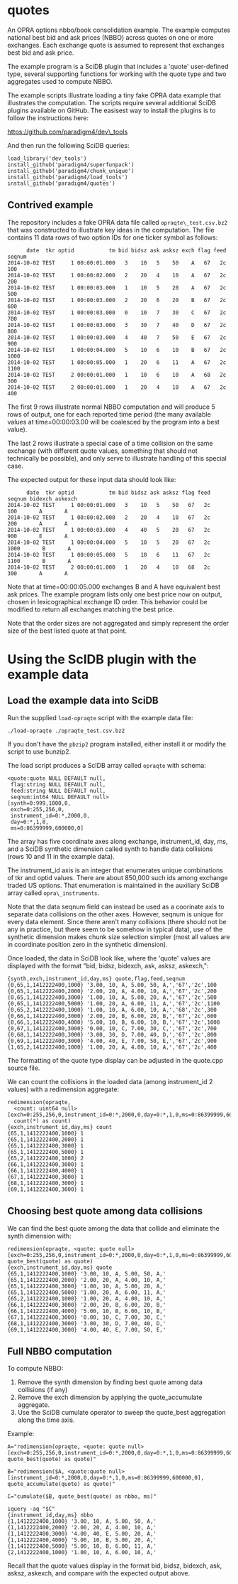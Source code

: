 quotes
======

An OPRA options nbbo/book consolidation example. The example computes national
best bid and ask prices (NBBO) across quotes on one or more exchanges. Each
exchange quote is assumed to represent that exchanges best bid and ask price.

The example program is a SciDB plugin that includes a 'quote' user-defined type,
several supporting functions for working with the quote type and two aggregates
used to compute NBBO.

The example scripts illustrate loading a tiny fake OPRA data example that
illustrates the computation. The scripts require several additional SciDB plugins
available on GitHub. The easisest way to install the plugins is to follow the
instructions here:

https://github.com/paradigm4/dev\_tools

And then run the following SciDB queries:
```
load_library('dev_tools')
install_github('paradigm4/superfunpack')
install_github('paradigm4/chunk_unique')
install_github('paradigm4/load_tools')
install_github('paradigm4/quotes')
```

## Contrived example

The repository includes a fake OPRA data file called `opraqte\_test.csv.bz2`
that was constructed to illustrate key ideas in the computation. The file
contains 11 data rows of two option IDs for one ticker symbol as follows:
```
      date  tkr optid           tm bid bidsz ask asksz exch flag feed seqnum
2014-10-02 TEST     1 00:00:01.000   3    10   5    50    A   67   2c    100
2014-10-02 TEST     1 00:00:02.000   2    20   4    10    A   67   2c    200
2014-10-02 TEST     1 00:00:03.000   1    10   5    20    A   67   2c    500
2014-10-02 TEST     1 00:00:03.000   2    20   6    20    B   67   2c    600
2014-10-02 TEST     1 00:00:03.000   0    10   7    30    C   67   2c    700
2014-10-02 TEST     1 00:00:03.000   3    30   7    40    D   67   2c    800
2014-10-02 TEST     1 00:00:03.000   4    40   7    50    E   67   2c    900
2014-10-02 TEST     1 00:00:04.000   5    10   6    10    B   67   2c   1000
2014-10-02 TEST     1 00:00:05.000   1    20   6    11    A   67   2c   1100
2014-10-02 TEST     2 00:00:01.000   1    10   6    10    A   68   2c    300
2014-10-02 TEST     2 00:00:01.000   1    20   4    10    A   67   2c    400
```
The first 9 rows illustrate normal NBBO computation and will produce 5 rows
of output, one for each reported time period (the many available values at
time=00:00:03.00 will be coalesced by the program into a best value).

The last 2 rows illustrate a special case of a time collision on the same
exchange (with different quote values, something that should not technically
be possible), and only serve to illustrate handling of this special case.

The expected output for these input data should look like:
```
      date  tkr optid           tm bid bidsz ask asksz flag feed seqnum bidexch askexch
2014-10-02 TEST     1 00:00:01.000   3    10   5    50   67   2c    100       A       A
2014-10-02 TEST     1 00:00:02.000   2    20   4    10   67   2c    200       A       A
2014-10-02 TEST     1 00:00:03.000   4    40   5    20   67   2c    900       E       A
2014-10-02 TEST     1 00:00:04.000   5    10   5    20   67   2c   1000       B       A
2014-10-02 TEST     1 00:00:05.000   5    10   6    11   67   2c   1100       B       A
2014-10-02 TEST     2 00:00:01.000   1    20   4    10   68   2c    300       A       A
```

Note that at time=00:00:05.000 exchanges B and A have equivalent best ask
prices. The example program lists only one best price now on output, chosen in
lexicographical exchange ID order. This behavior could be modified to return
all exchanges matching the best price.

Note that the order sizes are not aggregated and simply represent the order size of
the best listed quote at that point.


# Using the ScIDB plugin with the example data

## Load the example data into SciDB

Run the supplied `load-opraqte` script with the example data file:

```
./load-opraqte ./opraqte_test.csv.bz2
```
If you don't have the `pbzip2` program installed, either install it or modify
the script to use bunzip2.

The load script produces a ScIDB array called `opraqte` with schema:
```
<quote:quote NULL DEFAULT null,
 flag:string NULL DEFAULT null,
 feed:string NULL DEFAULT null,
 seqnum:int64 NULL DEFAULT null>
[synth=0:999,1000,0,
 exch=0:255,256,0,
 instrument_id=0:*,2000,0,
 day=0:*,1,0,
 ms=0:86399999,600000,0]
```
The array has five coordinate axes along exchange, instrument_id, day, ms, and
a SciDB synthetic dimension called synth to handle data collisions (rows 10
and 11 in the example data).

The instrument_id axis is an integer that enumerates unique combinations
of tkr and optid values. There are about 850,000 such ids among exchange
traded US options. That enumeration is maintained in the auxiliary SciDB
array called `opra\_instruments`.

Note that the data seqnum field can instead be used as a coorinate axis to
separate data collisions on the other axes. However, seqnum is unique for
every data element. Since there aren't many collisions (there should not be
any in practice, but there seem to be somehow in typical data), use of the
synthetic dimension makes chunk size selection simpler (most all values are
in coordinate position zero in the synthetic dimension).

Once loaded, the data in SciDB look like, where the 'quote' values are
displayed with the format "bid, bidsz, bidexch, ask, asksz, askexch,":
```
{synth,exch,instrument_id,day,ms} quote,flag,feed,seqnum
{0,65,1,1412222400,1000} '3.00, 10, A, 5.00, 50, A,','67','2c',100
{0,65,1,1412222400,2000} '2.00, 20, A, 4.00, 10, A,','67','2c',200
{0,65,1,1412222400,3000} '1.00, 10, A, 5.00, 20, A,','67','2c',500
{0,65,1,1412222400,5000} '1.00, 20, A, 6.00, 11, A,','67','2c',1100
{0,65,2,1412222400,1000} '1.00, 10, A, 6.00, 10, A,','68','2c',300
{0,66,1,1412222400,3000} '2.00, 20, B, 6.00, 20, B,','67','2c',600
{0,66,1,1412222400,4000} '5.00, 10, B, 6.00, 10, B,','67','2c',1000
{0,67,1,1412222400,3000} '0.00, 10, C, 7.00, 30, C,','67','2c',700
{0,68,1,1412222400,3000} '3.00, 30, D, 7.00, 40, D,','67','2c',800
{0,69,1,1412222400,3000} '4.00, 40, E, 7.00, 50, E,','67','2c',900
{1,65,2,1412222400,1000} '1.00, 20, A, 4.00, 10, A,','67','2c',400
```
The formatting of the quote type display can be adjusted in the
quote.cpp source file.

We can count the collisions in the loaded data (among instrument_id 2 values)
with a redimension aggregate:
```
redimension(opraqte, 
  <count: uint64 null>[exch=0:255,256,0,instrument_id=0:*,2000,0,day=0:*,1,0,ms=0:86399999,600000,0],
  count(*) as count)
{exch,instrument_id,day,ms} count
{65,1,1412222400,1000} 1
{65,1,1412222400,2000} 1
{65,1,1412222400,3000} 1
{65,1,1412222400,5000} 1
{65,2,1412222400,1000} 2
{66,1,1412222400,3000} 1
{66,1,1412222400,4000} 1
{67,1,1412222400,3000} 1
{68,1,1412222400,3000} 1
{69,1,1412222400,3000} 1
```

## Choosing best quote among data collisions

We can find the best quote among the data that collide and eliminate the synth
dimension with:
```
redimension(opraqte, <quote: quote null>[exch=0:255,256,0,instrument_id=0:*,2000,0,day=0:*,1,0,ms=0:86399999,600000,0], quote_best(quote) as quote)
{exch,instrument_id,day,ms} quote
{65,1,1412222400,1000} '3.00, 10, A, 5.00, 50, A,'
{65,1,1412222400,2000} '2.00, 20, A, 4.00, 10, A,'
{65,1,1412222400,3000} '1.00, 10, A, 5.00, 20, A,'
{65,1,1412222400,5000} '1.00, 20, A, 6.00, 11, A,'
{65,2,1412222400,1000} '1.00, 20, A, 4.00, 10, A,'
{66,1,1412222400,3000} '2.00, 20, B, 6.00, 20, B,'
{66,1,1412222400,4000} '5.00, 10, B, 6.00, 10, B,'
{67,1,1412222400,3000} '0.00, 10, C, 7.00, 30, C,'
{68,1,1412222400,3000} '3.00, 30, D, 7.00, 40, D,'
{69,1,1412222400,3000} '4.00, 40, E, 7.00, 50, E,'
```

## Full NBBO computation

To compute NBBO:

1. Remove the synth dimension by finding best quote among data collisions (if any)
2. Remove the exch dimension by applying the quote_accumulate aggregate.
3. Use the SciDB cumulate operator to sweep the quote_best aggregation along the
time axis.

Example:
```
A="redimension(opraqte, <quote: quote null>[exch=0:255,256,0,instrument_id=0:*,2000,0,day=0:*,1,0,ms=0:86399999,600000,0], quote_best(quote) as quote)"

B="redimension($A, <quote:quote null> [instrument_id=0:*,2000,0,day=0:*,1,0,ms=0:86399999,600000,0], quote_accumulate(quote) as quote)"

C="cumulate($B, quote_best(quote) as nbbo, ms)"

iquery -aq "$C"
{instrument_id,day,ms} nbbo
{1,1412222400,1000} '3.00, 10, A, 5.00, 50, A,'
{1,1412222400,2000} '2.00, 20, A, 4.00, 10, A,'
{1,1412222400,3000} '4.00, 40, E, 5.00, 20, A,'
{1,1412222400,4000} '5.00, 10, B, 5.00, 20, A,'
{1,1412222400,5000} '5.00, 10, B, 6.00, 11, A,'
{2,1412222400,1000} '1.00, 10, A, 6.00, 10, A,'
```
Recall that the quote values display in the format bid, bidsz, bidexch, ask,
asksz, askexch, and compare with the expected output above.
